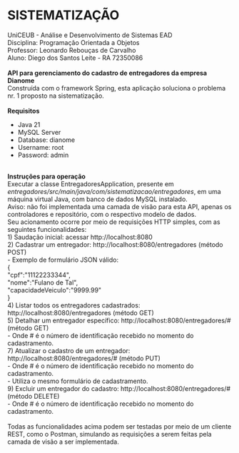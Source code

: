 # SISTEMATIZAÇÃO
UniCEUB - Análise e Desenvolvimento de Sistemas EAD <br/>
Disciplina: Programação Orientada a Objetos <br/>
Professor: Leonardo Rebouças de Carvalho <br/>
Aluno: Diego dos Santos Leite - RA 72350086 <br/>
<br/>
<b> API  para gerenciamento do cadastro de entregadores da empresa Dianome </b> <br/>
Construída com o framework Spring, esta aplicação soluciona o problema nr. 1 proposto na sistematização. <br/>
<br/>
<b> Requisitos </b> <br/>
- Java 21 <br/>
- MySQL Server <br/>
- Database: dianome <br/>
- Username: root <br/>
- Password: admin <br/>
<br/>
<b> Instruções para operação </b> <br/>
Executar a classe EntregadoresApplication, presente em <i>entregadores/src/main/java/com/sistematizacao/entregadores</i>, em uma máquina virtual Java, com banco de dados MySQL instalado. <br/>
Aviso: não foi implementada uma camada de visão para esta API, apenas os controladores e repositório, com o respectivo modelo de dados. <br/>
Seu acionamento ocorre por meio de requisições HTTP simples, com as seguintes funcionalidades: <br/>
1) Saudação inicial: acessar http://localhost:8080 <br/>
2) Cadastrar um entregador: http://localhost:8080/entregadores (método POST) <br/>
   - Exemplo de formulário JSON válido: <br/>
     { <br/>
       "cpf":"11122233344", <br/>
       "nome":"Fulano de Tal", <br/>
       "capacidadeVeiculo":"9999.99" <br/>
     } <br/>
4) Listar todos os entregadores cadastrados: http://localhost:8080/entregadores (método GET) <br/>
5) Detalhar um entregador específico: http://localhost:8080/entregadores/# (método GET) <br/>
   - Onde # é o número de identificação recebido no momento do cadastramento. <br/>
7) Atualizar o cadastro de um entregador: http://localhost:8080/entregadores/# (método PUT) <br/>
   - Onde # é o número de identificação recebido no momento do cadastramento. <br/>
   - Utiliza o mesmo formulário de cadastramento. <br/>
9) Excluir um entregador do cadastro: http://localhost:8080/entregadores/# (método DELETE) <br/>
   - Onde # é o número de identificação recebido no momento do cadastramento. <br/> 
<br/>
Todas as funcionalidades acima podem ser testadas por meio de um cliente REST, como o Postman, simulando as requisições a serem feitas pela camada de visão a ser implementada. <br/>
